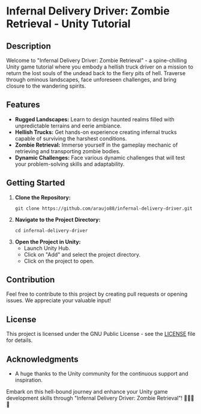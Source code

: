 # Infernal Delivery Driver: Zombie Retrieval - Unity Tutorial

## Description
Welcome to "Infernal Delivery Driver: Zombie Retrieval" - a spine-chilling Unity game tutorial where you embody a hellish truck driver on a mission to return the lost souls of the undead back to the fiery pits of hell. Traverse through ominous landscapes, face unforeseen challenges, and bring closure to the wandering spirits.

## Features
- **Rugged Landscapes:** Learn to design haunted realms filled with unpredictable terrains and eerie ambiance.
- **Hellish Trucks:** Get hands-on experience creating infernal trucks capable of surviving the harshest conditions.
- **Zombie Retrieval:** Immerse yourself in the gameplay mechanic of retrieving and transporting zombie bodies.
- **Dynamic Challenges:** Face various dynamic challenges that will test your problem-solving skills and adaptability.

## Getting Started
1. **Clone the Repository:**
   ```
   git clone https://github.com/araujo88/infernal-delivery-driver.git
   ```
2. **Navigate to the Project Directory:**
   ```
   cd infernal-delivery-driver
   ```
3. **Open the Project in Unity:**
   - Launch Unity Hub.
   - Click on "Add" and select the project directory.
   - Click on the project to open.

## Contribution
Feel free to contribute to this project by creating pull requests or opening issues. We appreciate your valuable input!

## License
This project is licensed under the GNU Public License - see the [LICENSE](LICENSE) file for details.

## Acknowledgments
- A huge thanks to the Unity community for the continuous support and inspiration.

Embark on this hell-bound journey and enhance your Unity game development skills through "Infernal Delivery Driver: Zombie Retrieval"! 🚚🧟‍♂️🔥
